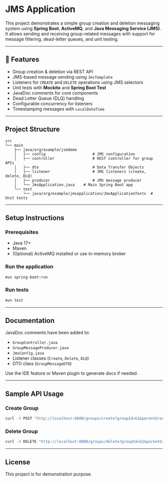 
# JMS Application

This project demonstrates a simple group creation and deletion messaging system using **Spring Boot**, **ActiveMQ**, and **Java Messaging Service (JMS)**. It allows sending and receiving group-related messages with support for message filtering, dead-letter queues, and unit testing.

---

## 📌 Features

-  Group creation & deletion via REST API
-  JMS-based message sending using `JmsTemplate`
-  Listeners for `CREATE` and `DELETE` operations using JMS selectors
-  Unit tests with **Mockito** and **Spring Boot Test**
-  JavaDoc comments for core components
-  Dead Letter Queue (DLQ) handling
-  Configurable concurrency for listeners
-  Timestamping messages with `LocalDateTime`

---

##  Project Structure

```
src
└── main
    ├── java/org/example/jsmdemo
    │   ├── config                     # JMS configuration
    │   ├── controller                 # REST controller for group APIs
    │   ├── dto                        # Data Transfer Objects
    │   ├── listener                   # JMS listeners (create, delete, DLQ)
    │   ├── producer                   # JMS message producer
    │   └── JmsApplication.java    # Main Spring Boot app
    └── test
        └── java/org/example/jmsapplication/JmsApplicationTests  # Unit tests
```

---

##  Setup Instructions

### Prerequisites
- Java 17+
- Maven
- (Optional) ActiveMQ installed or use in-memory broker

### Run the application

```bash
mvn spring-boot:run
```

### Run tests

```bash
mvn test
```

---
##  Documentation

JavaDoc comments have been added to:

- `GroupController.java`
- `GroupMessageProducer.java`
- `JmsConfig.java`
- Listener classes (`Create`, `Delete`, `DLQ`)
- DTO class (`GroupMessageDTO`)

Use the IDE feature or Maven plugin to generate docs if needed.

---

##  Sample API Usage

### Create Group
```bash
curl -X POST "http://localhost:8080/groups/create?groupId=G1&parentGroupId=Root"
```

### Delete Group
```bash
curl -X DELETE "http://localhost:8080/groups/delete?groupId=G1&parentGroupId=Root"
```

---

##  License

This project is for demonstration purpose.
